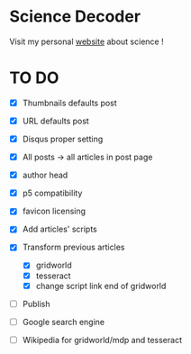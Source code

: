 # Science Decoder
Visit my personal [website](https://devspaceship.github.io) about science !

# TO DO
- [x] Thumbnails defaults post
- [x] URL defaults post
- [x] Disqus proper setting
- [x] All posts -> all articles in post page
- [x] author head
- [x] p5 compatibility
- [x] favicon licensing
- [x] Add articles' scripts
- [x] Transform previous articles
  - [x] gridworld
  - [x] tesseract
  - [x] change script link end of gridworld
- [ ] Publish
- [ ] Google search engine
- [ ] Wikipedia for gridworld/mdp and tesseract

